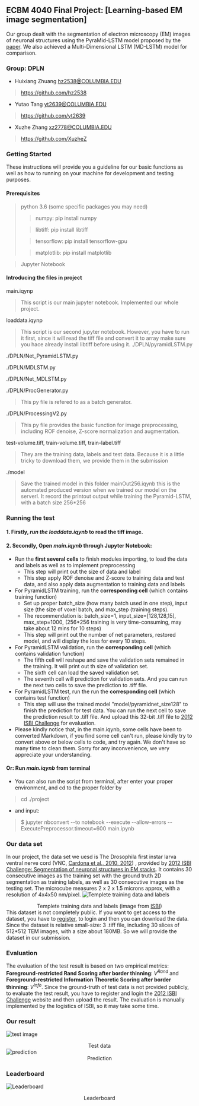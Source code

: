 
## ECBM 4040 Final Project: [Learning-based EM image segmentation]
Our group dealt with the segmentation of electron microscopy (EM) images of neuronal structures using the PyraMid-LSTM model proposed by the [paper](https://arxiv.org/abs/1506.07452). We also achieved a Multi-Dimensional LSTM (MD-LSTM) model for comparison.


### Group: DPLN
* 	Huixiang Zhuang hz2538@COLUMBIA.EDU
>https://github.com/hz2538
* 	Yutao Tang      yt2639@COLUMBIA.EDU
>https://github.com/yt2639
* 	Xuzhe Zhang     xz2778@COLUMBIA.EDU
>https://github.com/XuzheZ

### Getting Started
These instructions will provide you a guideline for our basic functions as well as how to running on your machine for development and testing purposes.
#### Prerequisites
>python 3.6 (some specific packages you may need)
>>numpy:         pip install numpy
>
>>libtiff:        pip install libtiff
>
>>tensorflow:      pip install tensorflow-gpu
>
>>matplotlib:      pip install matplotlib


>Jupyter Notebook 

#### Introducing the files in project
main.iqynp
>This script is our main jupyter notebook. Implemented our whole project.
>
loaddata.iqynp
>This script is our second jupyter notebook. However, you have to run it first, since it will read the tiff file and convert it to array
>make sure you hace already install libtiff before using it.
./DPLN/pyramidLSTM.py
>
>
./DPLN/Net_PyramidLSTM.py
>
>
./DPLN/MDLSTM.py
>
>
./DPLN/Net_MDLSTM.py
>
>
./DPLN/ProcGenerator.py
>This py file is refered to as a batch generator.
>
./DPLN/ProcessingV2.py
>This py file provides the basic function for image preprocessing, including ROF denoise, Z-score normalization and augmentation.
>
test-volume.tiff, train-volume.tiff, train-label.tiff
>They are the training data, labels and test data. Because it is a little tricky to download them, we provide them in the submission
>
./model
>Save the trained model in this folder
mainOut256.iqynb
>this is the automated produced version when we trained our model on the serverl. It record the printout output while training the Pyramid-LSTM, with a batch size 256*256
>
### Running the test
#### 1. Firstly,  _run the loaddata.iqynb_ to read the tiff image.
#### 2. Secondly, Open _**main.iqynb**_  through Jupyter Notebook:
* Run the **first several cells** to finish modules importing, to load the data and labels as well as to implement preprocessing
    * This step will print out the size of data and label
    * This step apply ROF denoise and Z-score to training data and test data, and also apply data augmentation to training data and labels
* For PyramidLSTM training, run the **corresponding cell** (which contains training function)
    * Set up proper batch_size (how many batch used in one step), input size (the size of voxel batch, and max_step (training steps). 
    * The recommendation is: batch_size=1, input_size=[128,128,15], max_step=1000, (256*256 training is very time-consuming, may take about 12 mins for 10 steps)
    * This step will print out the number of net parameters, restored model, and will display the loss for every 10 steps.
* For PyramidLSTM validation, run the **corresponding cell** (which contains validation function)
    * The fifth cell will reshape and save the validation sets remained in the training. It will print out th size of validation set.
    * The sixth cell can load the saved validation set.
    * The seventh cell will prediction for validation sets. And you can run the next two cells to save the prediction to .tiff file.
* For PyramidLSTM test, run the run the **corresponding cell** (which contains test function)
    * This step will use the trained model "model/pyramidnet_size128" to finish the prediction for test data. You can run the next cell to save the prediction result to .tiff file. And upload this 32-bit .tiff file to [2012 ISBI Challenge](http://brainiac2.mit.edu/isbi_challenge/) for evaluation.
* Please kindly notice that, in the main.iqynb, some cells have been to converted Markdown, if you find some cell can't run, please kindly try to convert above or below cells to code, and try again. We don't have so many time to clean them. Sorry for any inconvenience, we very appreciate your understanding.


####  Or: Run _**main.iqynb**_ from terminal
* You can also run the script from terminal, after enter your proper environment, and cd to the proper folder by 
>cd ./project 
* and input:
>$ jupyter nbconvert --to notebook --execute --allow-errors --ExecutePreprocessor.timeout=600 main.ipynb 
>

### Our data set
In our project, the data set we uesd is The Drosophila first instar larva ventral nerve cord (VNC, [Cardona et al., 2010, 2012](https://www.ini.uzh.ch/~acardona/trakem2.html)) , provided by [2012 ISBI Challenge: Segmentation of neuronal structures in EM stacks](http://brainiac2.mit.edu/isbi_challenge/). It contains 30 consecutive images as the training set with the ground truth 2D segmentation as training labels, as well as 30 consecutive images as the testing set. The microcube measures 2 x 2 x 1.5 microns approx, with a resolution of 4x4x50 nm/pixel. ![**Templete training data and labels**](http://brainiac2.mit.edu/isbi_challenge/sites/default/files/Challenge-ISBI-2012-Animation-Input-Labels.gif)<center>Templete training data and labels (image from [ISBI](http://brainiac2.mit.edu/isbi_challenge/))</center>
This dataset is not completely public. If you want to get access to the dataset, you have to [register](http://brainiac2.mit.edu/isbi_challenge/user/register), to login and then you can download the data. Since the dataset is relative small-size: 3 .tiff file, including 30 slices of 512*512 TEM images, with a size about 180MB. So we will provide the dataset in our submission.

### Evaluation
The evaluation of the test result is based on two empirical metrics: **Foreground-restricted Rand Scoring after border thinning**: $V^{Rand}$ and **Foreground-restricted Information Theoretic Scoring after border thinning**: $V^{Info}$.
Since the ground-truth of test data is not provided publicly, to evaluate the test result, you have to register and login the [2012 ISBI Challenge](http://brainiac2.mit.edu/isbi_challenge/) website and then upload the result. The evaluation is manually implemented by the logistics of ISBI, so it may take some time.

### Our result
![test image](https://github.com/XuzheZ/DPLN-EMSeg/blob/master/images/test.GIF?raw=true)<center>Test data </center>![prediction](https://github.com/XuzheZ/DPLN-EMSeg/blob/master/images/prediction.GIF?raw=true)<center>Prediction </center>

### Leaderboard
![Leaderboard](https://github.com/XuzheZ/DPLN-EMSeg/blob/master/images/leaderboard.png?raw=true)<center>Leaderboard</center>

